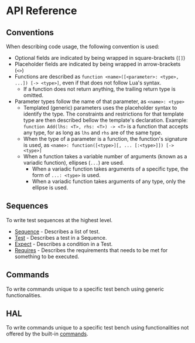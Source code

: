 # API Reference

## Conventions
When describing code usage, the following convention is used:
- Optional fields are indicated by being wrapped in square-brackets (`[]`)
- Placeholder fields are indicated by being wrapped in arrow-brackets (`<>`)
- Functions are described as `function <name>([<parameter>: <type>, ...]) [-> <type>]`, even if that does not follow Lua's syntax.
  - If a function does not return anything, the trailing return type is omitted.
- Parameter types follow the name of that parameter, as `<name>: <type>`
  - Templated (generic) parameters uses the placeholder syntax to identify the type. The constraints and restrictions for that template type are then described bellow the template's declaration. Example: `function Add(lhs: <T>, rhs: <T>) -> <T>` is a function that accepts any type, for as long as `lhs` and `rhs` are of the same type.
  - When the type of a parameter is a function, the function's signature is used, as `<name>: function([<type>][, ... [:<type>]]) [-> <type>]`
  - When a function takes a variable number of arguments (known as a variadic function), ellipses (`...`) are used.
    - When a variadic function takes arguments of a specific type, the form of `...: <type>` is used.
    - When a variadic function takes arguments of any type, only the ellipse is used.

## Sequences
To write test sequences at the highest level.

- [Sequence](doc/API/sequence/sequence.md) - Describes a list of test.
- [Test](doc/API/sequence/test.md) - Describes a test in a Sequence.
- [Expect](doc/API/sequence/expect.md) - Describes a condition in a Test.
- [Requires](doc/API/sequence/requirement.md) - Describes the requirements that needs to be met for something to be executed.

## Commands
To write commands unique to a specific test bench using generic functionalities.

## HAL
To write commands unique to a specific test bench using functionalities not offered by the built-in [commands](doc/API/commands/readme.md).
